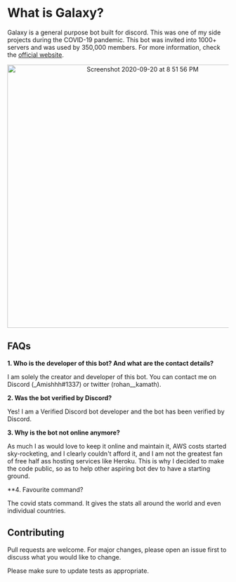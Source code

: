 # What is Galaxy?

Galaxy is a general purpose bot built for discord. This was one of my side projects during the COVID-19 pandemic. This bot was invited into 1000+ servers and was used by 350,000 members. For more information, check the [official website](https://www.galaxybot.xyz/).


<p align="center">
  <img width="600" alt="Screenshot 2020-09-20 at 8 51 56 PM" src="https://user-images.githubusercontent.com/54464330/94891566-0c259480-04a0-11eb-871d-2bbeecbc84d1.png">
</p>

## FAQs

**1. Who is the developer of this bot? And what are the contact details?**

I am solely the creator and developer of this bot. You can contact me on Discord (_Amishhh#1337) or twitter (rohan__kamath).

**2. Was the bot verified by Discord?**

Yes! I am a Verified Discord bot developer and the bot has been verified by Discord. 

**3. Why is the bot not online anymore?**

As much I as would love to keep it online and maintain it, AWS costs started sky-rocketing, and I clearly couldn't afford it, and I am not the greatest fan of free half ass hosting services like Heroku. This is why I decided to make the code public, so as to help other aspiring bot dev to have a starting ground. 

**4. Favourite command?

The covid stats command. It gives the stats all around the world and even individual countries.

## Contributing

Pull requests are welcome. For major changes, please open an issue first to discuss what you would like to change.

Please make sure to update tests as appropriate.




